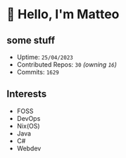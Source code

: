 # 👋 Hello, I'm Matteo

## some stuff

- Uptime: `25/04/2023`
- Contributed Repos: `30` *(owning `16`)*
- Commits: `1629`

## Interests

- FOSS
- DevOps
- Nix(OS)
- Java
- C#
- Webdev
